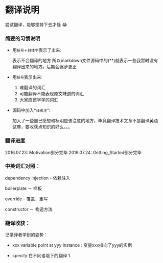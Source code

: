 # 翻译说明
尝试翻译，能够坚持下去才怪 😂

### 简要的习惯说明
- 用`括号＋斜体字`表示了出来: 

    表示不会翻译的地方
    所以markdown文件源码中的(**)就表示一些我暂时没有翻译出来的地方。后期会逐步更正

- 用`括号`表示出来: 
    1. 难翻译的词汇
    2. 可能翻译不能表现原文味道的词汇
    3. 大家应该学学的词汇

- 源码中加入`“译者注”`: 
    
    加入了一些自己感想和标明应该注意的地方，毕竟翻译技术文章不是翻译英语试卷，要收获点知识的好么。。。


### 翻译进度
2016.07.23: Motivation部分完毕
2016.07.24: Getting_Started部分完毕

### 中英词汇对照：

dependency injection - 依赖注入

boilerplate － 样板

override - 覆盖，重写

constructor － 构造方法

### 翻译收获：
记录译者学到的姿势：

* xxx variable point at yyy instance : 变量xxx指向了yyy的实例

* specify 在不同语境下的翻译
    1. 

